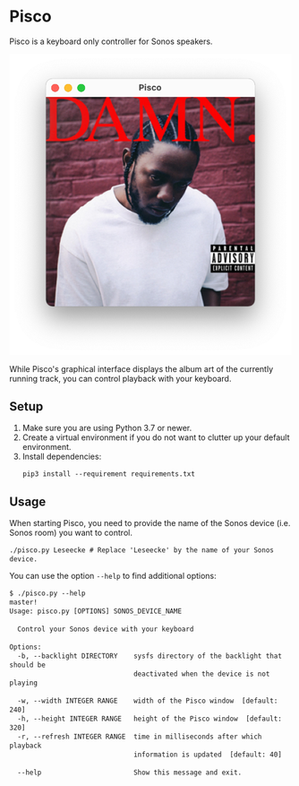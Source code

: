 # Pisco

Pisco is a keyboard only controller for Sonos speakers.

![Screenshot of Pisco while playing Kendrick Lamar's album 'DAMN.'](images/screenshot.png)

While Pisco's graphical interface displays the album art of the currently running track,
you can control playback with your keyboard.


## Setup

1. Make sure you are using Python 3.7 or newer.
2. Create a virtual environment if you do not want to clutter up your default environment.
3. Install dependencies:
    ```shell
    pip3 install --requirement requirements.txt
    ```


## Usage

When starting Pisco, you need to provide the name of the Sonos device (i.e. Sonos room) you want to control.

```shell
./pisco.py Leseecke # Replace 'Leseecke' by the name of your Sonos device.
```

You can use the option `--help` to find additional options:
```text
$ ./pisco.py --help                                                                                                                                                                                            master!
Usage: pisco.py [OPTIONS] SONOS_DEVICE_NAME

  Control your Sonos device with your keyboard

Options:
  -b, --backlight DIRECTORY    sysfs directory of the backlight that should be
                               deactivated when the device is not playing

  -w, --width INTEGER RANGE    width of the Pisco window  [default: 240]
  -h, --height INTEGER RANGE   height of the Pisco window  [default: 320]
  -r, --refresh INTEGER RANGE  time in milliseconds after which playback
                               information is updated  [default: 40]

  --help                       Show this message and exit.
```
